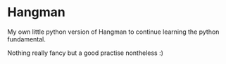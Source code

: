 # Hangman
My own little python version of Hangman to continue learning the python fundamental.

Nothing really fancy but a good practise nontheless :)
